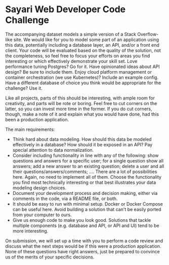 # Sayari Web Developer Code Challenge

The accompanying dataset models a simple version of a Stack Overflow-like site. We would like for you to model some part of an application using this data, potentially including a database layer, an API, and/or a front end client. Your code will be evaluated based on the quality of the solution, not the completeness, so feel free to focus your efforts on areas you find interesting or which effectively demonstrate your skill set. Love performance tuning Postgres? Go for it. Have opinionated ideas about API design? Be sure to include them. Enjoy cloud platform management or container orchestration (we use Kubernetes)? Include an example config. Have a different database of choice you think would be appropriate for the challenge? Use it.

Like all projects, parts of this should be interesting, with ample room for creativity, and parts will be rote or boring. Feel free to cut corners on the latter, so you can invest more time in the former. If you do cut corners, though, make a note of it and explain what you would have done, had this been a production application.

The main requirements:
* Think hard about data modeling. How should this data be modeled effectively in a database? How should it be exposed in an API? Pay special attention to data normalization.
* Consider including functionality in line with any of the following: show questions and answers for a specific user; for a single question show all answers; add a new answer to an existing question; delete a user and all their questions/answers/comments; .... There are a lot of possibilities here. Again, no need to implement all of them. Choose the functionality you find most technically interesting or that best illustrates your data modeling design choices.
* Document your development process and decision making, either via comments in the code, via a README file, or both.
* It should be easy to run with minimal setup. Docker or Docker Compose can be useful here. Avoid building a solution that can't be easily ported from your computer to ours.
* Give us enough code to make you look good. Solutions that tackle multiple components (e.g. database and API, or API and UI) tend to be more interesting.

On submission, we will set up a time with you to perform a code review and discuss what the next steps would be if this were a production application. None of these questions have right answers, just be prepared to convince us of the merits of your specific decisions.